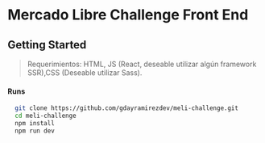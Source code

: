 # Mercado Libre Challenge Front End
## Getting Started
> Requerimientos: HTML, JS (React, deseable utilizar algún framework SSR),CSS (Deseable utilizar Sass).
#### Runs

```bash
  git clone https://github.com/gdayramirezdev/meli-challenge.git
  cd meli-challenge
  npm install
  npm run dev
```